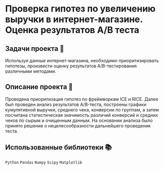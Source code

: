 # Проверка гипотез по увеличению выручки в интернет-магазине. Оценка результатов A/B теста

## Задачи проекта 📜

Используя данные интернет-магазина, необходимо приоритизировать гипотезы, произвести оценку результатов A/B-тестирования различными методами.

## Описание проекта 📝

Проведена приоритизация гипотез по фреймворкам ICE и RICE. Далее был проведен анализ результатов A/B-теста, построены графики кумулятивной выручки, среднего чека, конверсии по группам, а затем посчитана статистическая значимость различий конверсий и средних чеков по сырым и очищенным данным. На основании анализа было принято решение о нецелесообразности дальнейшего проведения теста.

## Использованные библиотеки 📚

`Python` `Pandas` `Numpy` `Scipy` `Matplotlib`
